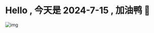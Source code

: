
# Hello , 今天是 2024-7-15 , 加油鸭 🤭

![img](https://v1.jinrishici.com/all.svg?font-size=18&spacing=4)

